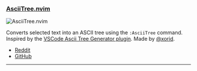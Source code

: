 <h3 id="new-AsciiTree.nvim">
    <a href="#new-AsciiTree.nvim">
        <span class="icon-text">
            <span class="icon">
                <i class="fa-solid fa-book"></i>
            </span>
            <span>AsciiTree.nvim</span>
        </span>
    </a>
</h3>

![AsciiTree.nvim](https://user-images.githubusercontent.com/506592/205605250-cf7eb222-ca43-437b-bc3e-be7d8938bbfc.png)

Converts selected text into an ASCII tree using the `:AsciiTree` command. Inspired by the
[VSCode Ascii Tree Generator plugin](https://marketplace.visualstudio.com/items?itemName=aprilandjan.ascii-tree-generator).
Made by [@xorid](https://github.com/xorid).

- [Reddit](https://www.reddit.com/r/neovim/comments/zaqrkv/asciitreenvim_convert_your_text_to_an_ascii_tree/)
- [GitHub](https://github.com/xorid/asciitree.nvim)

---

